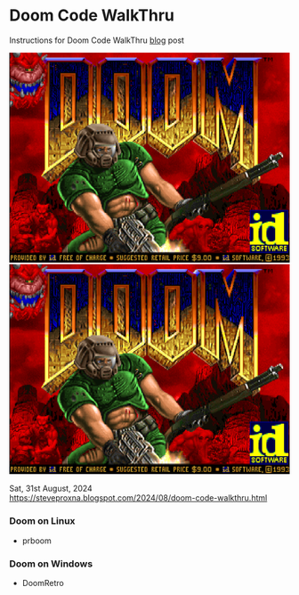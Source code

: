 # Doom Code WalkThru
Instructions for Doom Code WalkThru [blog](https://steveproxna.blogspot.com/2024/08/doom-code-walkthru.html) post

![Doom](https://github.com/SteveProXNA/DoomCodeWalkThru/blob/main/Images/Doom1.png)
![Doom](https://github.com/StevePro7/DoomSetup/blob/main/Images/Doom1.png)

Sat, 31st August, 2024
<br />
https://steveproxna.blogspot.com/2024/08/doom-code-walkthru.html


### Doom on Linux
- prboom

### Doom on Windows
- DoomRetro
